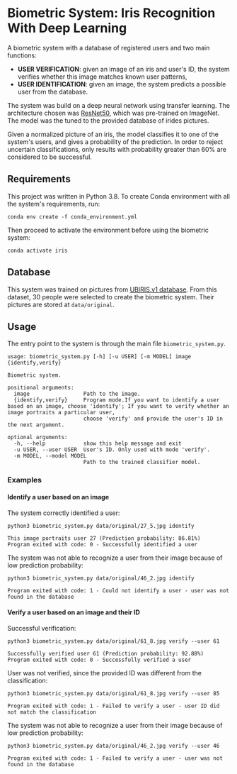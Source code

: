 # Biometric System: Iris Recognition With Deep Learning

A biometric system with a database of registered users and two main functions:
* **USER VERIFICATION**: given an image of an iris and user's ID, the system
verifies whether this image matches known user patterns,
* **USER IDENTIFICATION**: given an image, the system predicts a possible user
 from the database.
 
The system was build on a deep neural network using transfer learning. 
The architecture chosen was [ResNet50](https://arxiv.org/abs/1512.03385), 
which was pre-trained on ImageNet. The model was the tuned to the provided 
database of irides pictures.

Given a normalized picture of an iris, the model classifies it to one of the
system's users, and gives a probability of the prediction.
In order to reject uncertain classifications, only results with probability
greater than 60% are considered to be successful.

## Requirements

This project was written in Python 3.8. To create Conda environment with all 
the system's requirements, run:

```
conda env create -f conda_environment.yml
```

Then proceed to activate the environment before using the biometric system:

```
conda activate iris
```


## Database

This system was trained on pictures from 
[UBIRIS.v1 database](http://iris.di.ubi.pt/ubiris1.html). 
From this dataset, 30 people were selected to 
create the biometric system. Their pictures are stored at `data/original`.

## Usage

The entry point to the system is through the main file `biometric_system.py`.

```
usage: biometric_system.py [-h] [-u USER] [-m MODEL] image {identify,verify}

Biometric system.

positional arguments:
  image                 Path to the image.
  {identify,verify}     Program mode.If you want to identify a user based on an image, choose 'identify'; If you want to verify whether an image portraits a particular user,
                        choose 'verify' and provide the user's ID in the next argument.

optional arguments:
  -h, --help            show this help message and exit
  -u USER, --user USER  User's ID. Only used with mode 'verify'.
  -m MODEL, --model MODEL
                        Path to the trained classifier model.
```

### Examples

#### Identify a user based on an image

The system correctly identified a user:
```
python3 biometric_system.py data/original/27_5.jpg identify

This image portraits user 27 (Prediction probability: 86.81%)
Program exited with code: 0 - Successfully identified a user
```

The system was not able to recognize a user from their image because of low 
prediction probability:
```
python3 biometric_system.py data/original/46_2.jpg identify

Program exited with code: 1 - Could not identify a user - user was not found in the database
```

#### Verify a user based on an image and their ID

Successful verification:

```
python3 biometric_system.py data/original/61_8.jpg verify --user 61

Successfully verified user 61 (Prediction probability: 92.88%)
Program exited with code: 0 - Successfully verified a user
```

User was not verified, since the provided ID was different from the classification:

```
python3 biometric_system.py data/original/61_8.jpg verify --user 85

Program exited with code: 1 - Failed to verify a user - user ID did not match the classification
```

The system was not able to recognize a user from their image because of low 
prediction probability:
```
python3 biometric_system.py data/original/46_2.jpg verify --user 46

Program exited with code: 1 - Failed to verify a user - user was not found in the database
```
